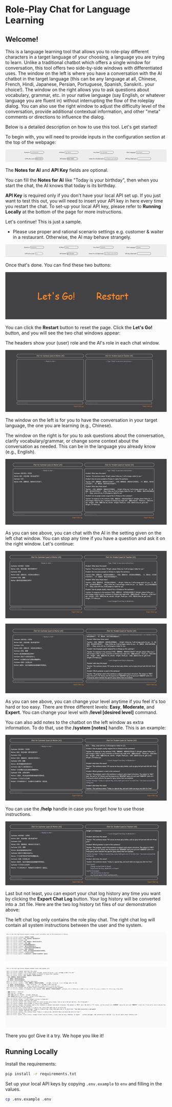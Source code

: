 # Role-Play Chat for Language Learning

## Welcome!

This is a language learning tool that allows you to role-play different characters in a target language of your choosing, a language you are trying to learn. Unlike a traditional chatbot which offers a single window for conversation, this tool offers two side-by-side windows with differentiated uses. The window on the left is where you have a conversation with the AI chatbot in the target language (this can be any language at all, Chinese, French, Hindi, Japanese, Persian, Portuguese, Spanish, Sanskrit.. your choice!). The window on the right allows you to ask questions about vocabulary, grammar, etc. in your native language (say English, or whatever language you are fluent in) without interrupting the flow of the roleplay dialog. You can also use the right window to adjust the difficulty level of the conversation, provide additional contextual information, and other "meta" comments or directions to influence the dialog. 

Below is a detailed description on how to use this tool.  Let's get started!

To begin with, you will need to provide inputs in the configuration section at the top of the webpage:

![info_form_empty](static/images/readme/info_form_empty.png)

The **Notes for AI** and **API Key** fields are optional.

You can fill the **Notes for AI** like "Today is your birthday", then when you start the chat, the AI knows that today is its birthday.

**API Key** is required only if you don't have your local API set up. If you just want to test this out, you will need to insert your API key in here every time you restart the chat. To set-up your local API key, please refer to **Running Locally** at the bottom of the page for more instructions.

Let's continue! This is just a sample.

- Please use proper and rational scenario settings e.g. customer & waiter in a restaurant. Otherwise, the AI may behave strangely.

![info_form_filled](static/images/readme/info_form_filled.png)

Once that's done. You can find these two buttons:

![header_button](static/images/readme/header_button.png)

You can click the **Restart** button to reset the page. Click the **Let's Go!** button, and you will see the two chat windows appear:

The headers show your (user) role and the AI's role in each chat window.

![chat_start](static/images/readme/chat_start.png)

The window on the left is for you to have the conversation in your target language, the one you are learning (e.g., Chinese).

The window on the right is for you to ask questions about the conversation, clarify vocabulary/grammar, or change some context about the conversation as needed. This can be in the language you already know (e.g., English).

![chat_1](static/images/readme/chat_1.png)

As you can see above, you can chat with the AI in the setting given on the left chat window. You can stop any time if you have a question and ask it on the right window. Let's continue:

![chat_2](static/images/readme/chat_2.png)

![chat_3](static/images/readme/chat_3.png)

As you can see above, you can change your level anytime if you feel it's too hard or too easy. There are three different levels: **Easy**, **Moderate**, and **Expert**. You can change your level with **/level [desired level]** command.

You can also add notes to the chatbot on the left window as extra information. To do that, use the **/system [notes]** handle. This is an example:

![chat_4](static/images/readme/chat_4.png)

You can use the **/help** handle in case you forget how to use those instructions.

![chat_5](static/images/readme/chat_5.png)

Last but not least, you can export your chat log history any time you want by clicking the **Export Chat Log** button. Your log history will be converted into a .txt file. Here are the two log history txt files of our demonstration above:

The left chat log only contains the role play chat. The right chat log will contain all system instructions between the user and the system.

![left_log_sample](static/images/readme/left_log_sample.png)

![right_log_sample](static/images/readme/right_log_sample.png)

There you go! Give it a try. We hope you like it!


## Running Locally
Install the requirements:

```sh
pip install -r requirements.txt
```

Set up your local API keys by copying ```.env.example``` to ```env``` and filling in the values.
```sh
cp .env.example .env
```
